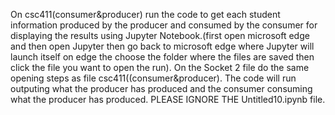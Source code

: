 On csc411(consumer&producer) run the code to get each student information produced by the producer and consumed by the consumer for displaying the results using Jupyter Notebook.(first open microsoft edge and then open Jupyter then go back to microsoft edge where Jupyter will launch itself on edge the choose the folder where the files are saved then click the file you want to open the run).
On the Socket 2 file do the same opening steps as file csc411((consumer&producer). The code will run outputing what the producer has produced and the consumer consuming what the producer has produced.
PLEASE IGNORE THE Untitled10.ipynb file.
